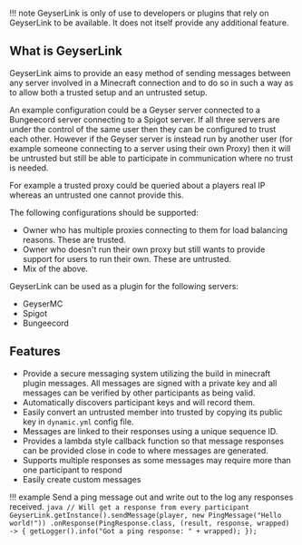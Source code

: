 !!! note
    GeyserLink is only of use to developers or plugins that rely on GeyserLink to be available. It does not itself provide any
    additional feature.

## What is GeyserLink

GeyserLink aims to provide an easy method of sending messages between any server involved in a Minecraft connection and to do
so in such a way as to allow both a trusted setup and an untrusted setup. 

An example configuration could be a Geyser server connected to a Bungeecord server connecting to a Spigot server. If all three servers are
under the control of the same user then they can be configured to trust each other. However if the Geyser server is instead run by
another user (for example someone connecting to a server using their own Proxy) then it will be untrusted but still be able to
participate in communication where no trust is needed.

For example a trusted proxy could be queried about a players real IP whereas an untrusted one cannot provide this.

The following configurations should be supported:

* Owner who has multiple proxies connecting to them for load balancing reasons. These are trusted.
* Owner who doesn't run their own proxy but still wants to provide support for users to run their own. These are untrusted.
* Mix of the above.

GeyserLink can be used as a plugin for the following servers:

* GeyserMC
* Spigot
* Bungeecord

## Features

* Provide a secure messaging system utilizing the build in minecraft plugin messages.  All messages are signed with a private key and all messages
can be verified by other participants as being valid.
* Automatically discovers participant keys and will record them.
* Easily convert an untrusted member into trusted by copying its public key in `dynamic.yml` config file.
* Messages are linked to their responses using a unique sequence ID.
* Provides a lambda style callback function so that message responses can be provided close in code to where messages are generated.
* Supports multiple responses as some messages may require more than one participant to respond
* Easily create custom messages

!!! example
    Send a ping message out and write out to the log any responses received.
    ```java
    // Will get a response from every participant
    GeyserLink.getInstance().sendMessage(player, new PingMessage("Hello world!"))
        .onResponse(PingResponse.class, (result, response, wrapped) -> {
            getLogger().info("Got a ping response: " + wrapped);
        });
    ```

